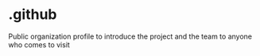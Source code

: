 # .github
Public organization profile to introduce the project and the team to anyone who comes to visit
